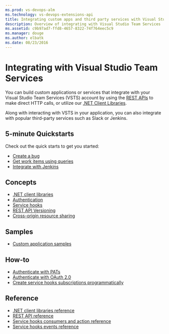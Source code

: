 ```yaml
---
ms.prod: vs-devops-alm
ms.technology: vs-devops-extensions-api
title: Integrating custom apps and third party services with Visual Studio Team Services and Team Foundation Server
description: Overview of integrating with Visual Studio Team Services
ms.assetid: c9b97ad7-ffd8-4657-8322-74f764eec5c9
ms.manager: douge
ms.author: elbatk
ms.date: 08/23/2016
---
```


# Integrating with Visual Studio Team Services

You can build custom applications or services that integrate with your Visual Studio Team Services (VSTS) account by using the [REST APIs](#rest-apis) to make direct HTTP calls, or utilize our [.NET Client Libraries](#.net-client-libraries).

Along with interacting with VSTS in your application, you can also integrate with popular third-party services such as Slack or Jenkins.

<a name ="customApps"/>

## 5-minute Quickstarts 
Check out the quick starts to get you started:
* [Create a bug](./quickstarts/create-bug-quickstart.md)
* [Get work items using queries](./quickstarts/work-item-quickstart.md)
* [Integrate with Jenkins](./quickstarts/jenkins-integrate-quickstart.md)


## Concepts
* [.NET client libraries](./concepts/dotnet-client-libraries.md)
* [Authentication](./get-started/authentication/authentication-guidance.md)
* [Service hooks](./concepts/service-hooks.md)
* [REST API Versioning](./concepts/rest-api-versioning.md)
* [Cross-origin resource sharing](./concepts/cross-origin-resource-sharing.md)

## Samples
* [Custom application samples](./get-started/client-libraries/samples.md)

## How-to
* [Authenticate with PATs](./get-started/authentication/pats.md)
* [Authenticate with OAuth 2.0](./get-started/authentication/oauth.md)
* [Create service hooks subscriptions programmatically](../service-hooks/create-subscription.md?toc=/vsts/integrate/toc.json)

## Reference
* [.NET client libraries reference](https://review.docs.microsoft.com/en-us/vsts-dotnet/api/microsoft.teamfoundation.framework.common?branch=master)
* [REST API reference](https://review.docs.microsoft.com/en-us/rest/api/vsts/?branch=master)
* [Service hooks consumers and action reference](../service-hooks/consumers.md?toc=/vsts/integrate/toc.json)
* [Service hooks events reference](../service-hooks/events.md?toc=/vsts/integrate/toc.json)




